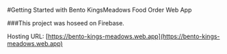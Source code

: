 #Getting Started with Bento KingsMeadows Food Order Web App

###This project was hoseed on Firebase.

Hosting URL: [https://bento-kings-meadows.web.app](https://bento-kings-meadows.web.app)